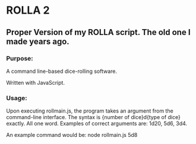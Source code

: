 # ROLLA 2

## Proper Version of my ROLLA script. The old one I made years ago.

### Purpose:
A command line-based dice-rolling software.

Written with JavaScript.


### Usage:

Upon executing rollmain.js, the program takes an argument from the command-line interface. The syntax is {number of dice}d{type of dice} exactly. All one word. Examples of correct arguments are: 1d20, 5d6, 3d4.

An example command would be: node rollmain.js 5d8
